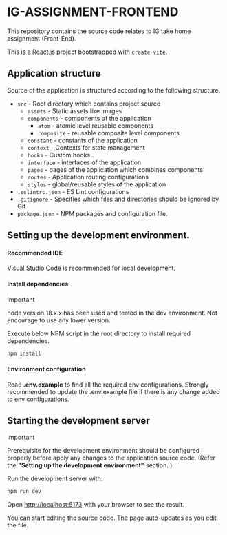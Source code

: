 # IG-ASSIGNMENT-FRONTEND
This repository contains the source code relates to IG take home assignment (Front-End). 

This is a [React.js](https://react.dev/) project bootstrapped with [`create vite`](https://vitejs.dev/guide/).

## Application structure
Source of the application is structured according to the following structure.

- `src` - Root directory which contains project source
    - `assets` - Static assets like images
    - `components` - components of the application
      - `atom` - atomic level reusable components
      - `composite` - reusable composite level components
    - `constant` - constants of the application
    - `context` - Contexts for state management
    - `hooks` - Custom hooks
    - `interface` - interfaces of the application
    - `pages` - pages of the application which combines components
    - `routes` - Application routing configurations
    - `styles` - global/reusable styles of the application
- `.eslintrc.json` - ES Lint configurations
- `.gitignore` - Specifies which files and directories should be ignored by Git
- `package.json` - NPM packages and configuration file.

## Setting up the development environment.

#### Recommended IDE
Visual Studio Code is recommended for local development.

#### Install dependencies

> [!IMPORTANT]
> node version 18.x.x has been used and tested in the dev environment. Not encourage to use any lower version.


Execute below NPM script in the root directory to install required dependencies.

```bash
npm install
```

#### Environment configuration
Read **.env.example** to find all the required env configurations. Strongly recommended to update the .env.example file if there is any change added to env configurations.

## Starting the development server

> [!IMPORTANT]
> Prerequisite for the development environment should be configured properly before apply any changes to the application source code. (Refer the **"Setting up the development environment"** section. )

Run the development server with:

```bash
npm run dev
```

Open [http://localhost:5173](http://localhost:5173) with your browser to see the result.

You can start editing the source code. The page auto-updates as you edit the file.